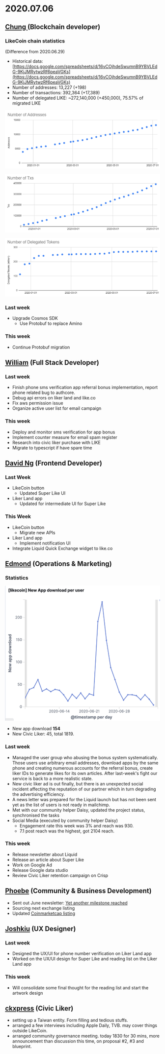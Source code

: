 # 2020.07.06

## [Chung ](https://like.co/chungwu)\(Blockchain developer\)

### LikeCoin chain statistics

\(Difference from 2020.06.29\)

* Historical data: [https://docs.google.com/spreadsheets/d/16vCOjhdeSwumnB9YBVLEdG-9KjJMRytwzRf6peaVGKs](https://docs.google.com/spreadsheets/d/16vCOjhdeSwumnB9YBVLEdG-9KjJMRytwzRf6peaVGKs)
* Number of addresses: 13,227 \(+198\)
* Number of transactions: 392,364 \(+17,389\)
* Number of delegated LIKE: ~272,140,000 \(+450,000\), 75.57% of migrated LIKE

![](../../../.gitbook/assets/image%20%2869%29.png)

![](../../../.gitbook/assets/image%20%2867%29.png)

![](../../../.gitbook/assets/image%20%2868%29.png)

### Last week

* Upgrade Cosmos SDK
  * Use Protobuf to replace Amino

### This week

* Continue Protobuf migration



## [William](https://like.co/williamchong007) \(Full Stack Developer\)

### Last week

* Finish phone sms verification app referral bonus implementation, report phone related bug to authcore.
* Debug api errors on liker land and like.co
* Fix aws permission issue
* Organize active user list for email campaign

### This week

* Deploy and monitor sms verification for app bonus
* Implement counter measure for email spam register
* Research into civic liker purchase with LIKE
* Migrate to typescript if have spare time

## [David Ng](https://github.com/nwingt) \(Frontend Developer\)

### Last Week

* LikeCoin button
  * Updated Super Like UI
* Liker Land app
  * Updated for intermediate UI for Super Like

### **This Week**

* LikeCoin button
  * Migrate new APIs
* Liker Land app
  * Implement notification UI
* Integrate Liquid Quick Exchange widget to like.co

## [E**dmond**](https://like.co/edmondyu) **\(Operations & Marketing\)**

### **Statistics**

![New App download in last 30 days ](../../../.gitbook/assets/image%20%2866%29.png)

* New app download **154**
* New Civic Liker: 45, total 1819.  

### **Last week**

* Managed the user group who abusing the bonus system systematically.   Those users use arbitrary email addresses, download apps by the same phone and creating numerous accounts for the referral bonus, create liker IDs to generate likes for its own articles.  After last-week's fight our service is back to a more realistic state.
* New civic liker ad is out finally, but there is an unexpected social incident affecting the reputation of our partner which in turn degrading the advertising efficiency.  
* A news letter was prepared for the Liquid launch but has not been sent yet as the list of users is not ready in mailchimp.  
* Met with our community helper Daisy, updated the project status, synchronised the tasks  
* Social Media \(executed by community helper Daisy\)
  * Engagement rate this week was 3% and reach was 930.
  * 7.1 post reach was the highest, got 2104 reach.

### This week

* Release newsletter about Liquid
* Release an article about Super Like
* Work on Google Ad
* Release Google data studio
* Review Civic Liker retention campaign on Crisp

## [Phoebe](https://like.co/phoebe_fb) \(Community & Business Development\) <a id="fbf6"></a>

* Sent out June newsletter: [Yet another milestone reached](https://likecoin.substack.com/p/yet-another-milestone-reached)
* Sourcing next exchange listing
* Updated [Coinmarketcap listing](https://coinmarketcap.com/currencies/likecoin/markets)

## [Joshkiu](https://like.co/joshkiu) \(UX Designer\)

### Last week

* Designed the UX/UI for phone number verification on Liker Land app
* Worked on the UX/UI design for Super Like and reading list on the Liker Land app

### This week

* Will consolidate some final thought for the reading list and start the artwork design

## [ckxpress](https://like.co/ckxpress) \(Civic Liker\) <a id="fbf6"></a>

* setting up a Taiwan entity. Form filling and tedious stuffs.
* arranged a few interviews including Apple Daily, TVB. may cover things outside LikeCoin.
* arranged community governance meeting. today 1830 for 30 mins, more announcement than discussion this time, on proposal \#2, \#3 and blueprint.

